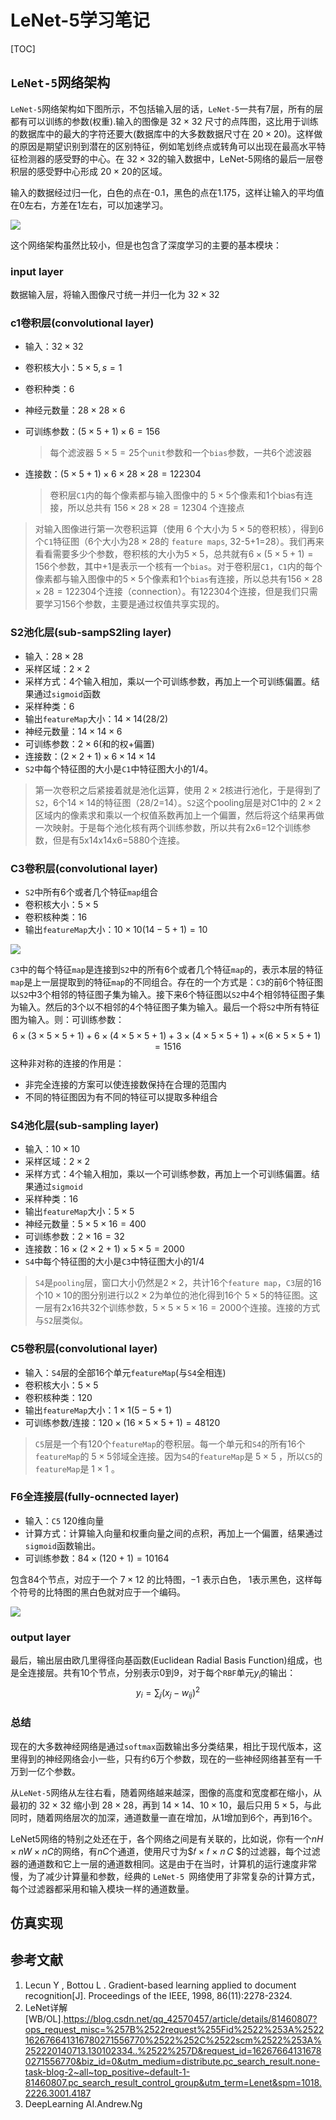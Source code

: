 # LeNet-5学习笔记

[TOC]

## `LeNet-5`网络架构

`LeNet-5`网络架构如下图所示，不包括输入层的话，`LeNet-5`一共有7层，所有的层都有可以训练的参数(权重).输入的图像是  $32\times32$ 尺寸的点阵图，这比用于训练的数据库中的最大的字符还要大(数据库中的大多数数据尺寸在 $20\times20$​​​​)。这样做的原因是期望识别到潜在的区别特征，例如笔划终点或转角可以出现在最高水平特征检测器的感受野的中心。在 $32\times32$​的输入数据中，LeNet-5网络的最后一层卷积层的感受野中心形成 $20\times20$​的区域。

输入的数据经过归一化，白色的点在-0.1，黑色的点在1.175，这样让输入的平均值在0左右，方差在1左右，可以加速学习。

![](imgs/lenet5.png)

这个网络架构虽然比较小，但是也包含了深度学习的主要的基本模块：

### input layer

数据输入层，将输入图像尺寸统一并归一化为 $32\times32$

### c1卷积层(convolutional layer)

* 输入：$32 \times 32$

* 卷积核大小：$5\times5, s=1$​

* 卷积种类：6

* 神经元数量：$28\times28\times6$

* 可训练参数：$(5\times5+1)\times6=156$​ 

  > 每个滤波器 $5\times5=25$​个`unit`参数和一个`bias`参数，一共6个滤波器

* 连接数：$(5\times5+1)\times6\times28\times28=122304$​

  > 卷积层`C1`内的每个像素都与输入图像中的 $5\times5$​个像素和1个bias有连接，所以总共有 $156\times28\times28=12304$​ 个连接点

> 对输入图像进行第一次卷积运算（使用 6 个大小为 $5\times5$​​​​ 的卷积核），得到6个`C1`特征图（6个大小为$28\times28$​​的 `feature maps`, 32-5+1=28）。我们再来看看需要多少个参数，卷积核的大小为$5\times5$​​，总共就有$6\times(5\times5+1)=156$​​​个参数，其中+1是表示一个核有一个`bias`。对于卷积层`C1`，`C1`内的每个像素都与输入图像中的$5\times5$​​个像素和1个`bias`有连接，所以总共有$156\times28\times28=122304$​​​个连接（connection）。有122304个连接，但是我们只需要学习156个参数，主要是通过权值共享实现的。

### S2池化层(sub-sampS2ling layer)

* 输入：$28\times28$
* 采样区域：$2\times2$
* 采样方式：4个输入相加，乘以一个可训练参数，再加上一个可训练偏置。结果通过`sigmoid`函数
* 采样种类：6
* 输出`featureMap`大小：$14\times14(28/2)$​
* 神经元数量：$14\times14\times6$​
* 可训练参数：$2\times6$​(和的权+偏置)
* 连接数：$(2\times2+1)\times6\times14\times14$​
* `S2`中每个特征图的大小是`C1`中特征图大小的1/4。

> 第一次卷积之后紧接着就是池化运算，使用 $2\times 2$​​​核进行池化，于是得到了`S2`，6个$14\times14$​​​​的特征图（28/2=14）。`S2`这个pooling层是对C1中的 $2\times2$​​​​ 区域内的像素求和乘以一个权值系数再加上一个偏置，然后将这个结果再做一次映射。于是每个池化核有两个训练参数，所以共有2x6=12个训练参数，但是有5x14x14x6=5880个连接。

### C3卷积层(convolutional layer)

* `S2`中所有6个或者几个特征`map`组合
* 卷积核大小：$5\times5$
* 卷积核种类：16
* 输出`featureMap`大小：$10\times10(14-5+1)=10$

![](imgs/table1.png)

`C3`中的每个特征`map`是连接到`S2`中的所有6个或者几个特征`map`的，表示本层的特征`map`是上一层提取到的特征`map`的不同组合。存在的一个方式是：`C3`的前6个特征图以`S2`中3个相邻的特征图子集为输入。接下来6个特征图以`S2`中4个相邻特征图子集为输入。然后的3个以不相邻的4个特征图子集为输入。最后一个将`S2`中所有特征图为输入。则：可训练参数：
$$
6\times(3\times5\times5+1)+6\times(4\times5\times5+1)+3\times(4\times5\times5+1)+\times(6\times5\times5+1)=1516
$$
这种非对称的连接的作用是：

* 非完全连接的方案可以使连接数保持在合理的范围内
* 不同的特征图因为有不同的特征可以提取多种组合

### S4池化层(sub-sampling layer)

* 输入：$10\times10$
* 采样区域：$2\times2$
* 采样方式：4个输入相加，乘以一个可训练参数，再加上一个可训练偏置。结果通过`sigmoid`
* 采样种类：16
* 输出`featureMap`大小：$5\times5$
* 神经元数量：$5\times5\times16=400$
* 可训练参数：$2\times16=32$
* 连接数：$16\times(2\times2+1)\times5\times5=2000$​
* `S4`中每个特征图的大小是`C3`中特征图大小的1/4

> `S4`是`pooling`层，窗口大小仍然是$2\times2$​​​，共计16个`feature map`，`C3`层的16个$10\times10$​​​的图分别进行以$2\times2$​​​为单位的池化得到16个 $5\times5$​​​ 的特征图。这一层有2x16共32个训练参数，$5\times5\times5\times16=2000$​​ 个连接。连接的方式与`S2`层类似。

### C5卷积层(convolutional layer)

* 输入：`S4`层的全部16个单元`featureMap`(与`S4`全相连)
* 卷积核大小：$5\times5$
* 卷积核种类：120
* 输出`featureMap`大小：$1\times1(5-5+1)$
* 可训练参数/连接：$120\times(16\times5\times5+1)=48120$

> `C5`层是一个有120个`featureMap`的卷积层。每一个单元和`S4`的所有16个`featureMap`的 $5\times 5$​ 邻域全连接。因为`S4`的`featureMap`是 $5 \times 5$ ，所以`C5`的`featureMap`是 $1\times1$ 。

### F6全连接层(fully-ocnnected layer)

* 输入：`C5` 120维向量
* 计算方式：计算输入向量和权重向量之间的点积，再加上一个偏置，结果通过`sigmoid`函数输出。
* 可训练参数：$84\times(120+1)=10164$

包含84个节点，对应于一个 $7\times12$ 的比特图，$-1$ 表示白色， $1$​ 表示黑色，这样每个符号的比特图的黑白色就对应于一个编码。

![](imgs/fig3.png)

### output layer

最后，输出层由欧几里得径向基函数(Euclidean Radial Basis Function)组成，也是全连接层。共有10个节点，分别表示0到9，对于每个`RBF`单元$y_i$的输出：
$$
y_i = \sum_j(x_j-w_{ij})^2
$$

### 总结

现在的大多数神经网络是通过`softmax`函数输出多分类结果，相比于现代版本，这里得到的神经网络会小一些，只有约6万个参数，现在的一些神经网络甚至有一千万到一亿个参数。

从`LeNet-5`网络从左往右看，随着网络越来越深，图像的高度和宽度都在缩小，从最初的 $32\times32$​ 缩小到 $28\times28$​，再到 $14\times14$​、$10\times10$​，最后只用 $5\times5$​，与此同时，随着网络层次的加深，通道数量一直在增加，从1增加到6个，再到16个。

LeNet5网络的特别之处还在于，各个网络之间是有关联的，比如说，你有一个$nH\times nW\times nC$​​ 的网络，有$nC$​​个通道，使用尺寸为$𝑓 × 𝑓 × 𝑛 𝐶 $​的过滤器，每个过滤器的通道数和它上一层的通道数相同。这是由于在当时，计算机的运行速度非常慢，为了减少计算量和参数，经典的 `LeNet-5 `网络使用了非常复杂的计算方式，每个过滤器都采用和输入模块一样的通道数量。

## 仿真实现













## 参考文献

1. Lecun Y ,  Bottou L . Gradient-based learning applied to document recognition[J]. Proceedings of the IEEE, 1998, 86(11):2278-2324.
2. LeNet详解[WB/OL].https://blog.csdn.net/qq_42570457/article/details/81460807?ops_request_misc=%257B%2522request%255Fid%2522%253A%2522162676641316780271556770%2522%252C%2522scm%2522%253A%252220140713.130102334..%2522%257D&request_id=162676641316780271556770&biz_id=0&utm_medium=distribute.pc_search_result.none-task-blog-2~all~top_positive~default-1-81460807.pc_search_result_control_group&utm_term=Lenet&spm=1018.2226.3001.4187
3. DeepLearning AI.Andrew.Ng

